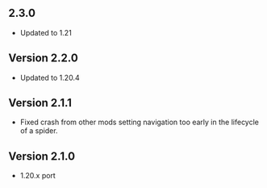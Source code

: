 ## 2.3.0
- Updated to 1.21

## Version 2.2.0
- Updated to 1.20.4

## Version 2.1.1
- Fixed crash from other mods setting navigation too early in the lifecycle of a spider.

## Version 2.1.0
- 1.20.x port